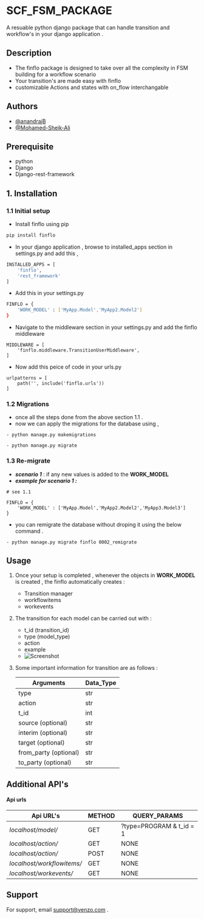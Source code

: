 # SCF_FSM_PACKAGE

A resuable python django package that can handle transition and workflow's in your django application .

## Description
- The finflo package is designed to take over all the complexity in FSM building for a workflow scenario
- Your transition's are made easy with finflo
- customizable Actions and states with on_flow interchangable

## Authors

- [@anandrajB](https://github.com/anandrajB)
- [@Mohamed-Sheik-Ali](https://github.com/Mohamed-Sheik-Ali)

## Prerequisite
- python
- Django
- Django-rest-framework

## 1. Installation 

### 1.1 Initial setup

- Install finflo using pip

```bash
pip install finflo
```

- In your django application , browse to installed_apps section in settings.py and add this ,

```bash
INSTALLED_APPS = [
    'finflo',
    'rest_framework'
]
```
- Add this in your settings.py 

```bash
FINFLO = {
    'WORK_MODEL' : ['MyApp.Model','MyApp2.Model2']
}
```

- Navigate to the middleware section in your settings.py and add the finflo middleware

```
MIDDLEWARE = [
    'finflo.middleware.TransitionUserMiddleware',
]
```

- Now add this peice of code in your urls.py

```
urlpatterns = [
    path('', include('finflo.urls'))
]
```
### 1.2 Migrations

- once all the steps done from the above section 1.1 .
- now we can apply the migrations for the database using ,
```
- python manage.py makemigrations
```
```
- python manage.py migrate 
```

### 1.3 Re-migrate
- ***scenario 1*** : if any new values is added to the **WORK_MODEL** 
- ***example for scenario 1 :***
```
# see 1.1 

FINFLO = {
    'WORK_MODEL' : ['MyApp.Model','MyApp2.Model2','MyApp3.Model3']
}

```
- you can remigrate the database without droping it using the below command .
```
- python manage.py migrate finflo 0002_remigrate
```

## Usage


1. Once your setup is completed , whenever the objects in **WORK_MODEL** is created , the finflo automatically creates :
    
    - Transition manager
    - workflowitems 
    - workevents

2. The transition for each model can be carried out with :
    - t_id (transition_id)
    - type (model_type)
    - action 
    - example
    - ![Screenshot](finflo_postman.PNG)


3.  Some important information for transition are as follows :
    
    |  Arguments   | Data_Type  |
    | ------------- | ------------- |
    | type   | str  |
    | action  | str  |
    | t_id | int  | 
    | source (optional) | str  | 
    | interim (optional) | str  | 
    | target (optional) | str  | 
    | from_party (optional) | str  | 
    | to_party (optional) | str  | 




## Additional API's 

#### Api urls 


| Api URL's  | METHOD | QUERY_PARAMS |
| ------------- | ------------- | ------------- |
| *localhost/model/* | GET  | ?type=PROGRAM & t_id = 1|
| *localhost/*action*/* | GET | NONE |
| *localhost/*action*/* | POST | NONE |
| *localhost/*workflowitems*/* | GET | NONE |
| *localhost/workevents/* | GET | NONE |




## Support

For support, email support@venzo.com .


